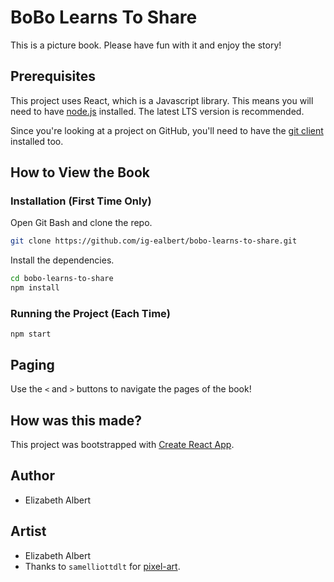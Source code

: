 # BoBo Learns To Share

This is a picture book.  Please have fun with it and enjoy the story!

## Prerequisites

This project uses React, which is a Javascript library.  This means you will need to have [node.js](https://nodejs.org/en/) installed.  The latest LTS version is recommended.

Since you're looking at a project on GitHub, you'll need to have the [git client](https://git-scm.com/downloads) installed too.

## How to View the Book

### Installation (First Time Only)

Open Git Bash and clone the repo.

```bash
git clone https://github.com/ig-ealbert/bobo-learns-to-share.git
```

Install the dependencies.

```bash
cd bobo-learns-to-share
npm install
```

### Running the Project (Each Time)

```
npm start
```

## Paging

Use the `<` and `>` buttons to navigate the pages of the book!

## How was this made?

This project was bootstrapped with [Create React App](https://github.com/facebook/create-react-app).

## Author

* Elizabeth Albert

## Artist

* Elizabeth Albert
* Thanks to `samelliottdlt` for [pixel-art](https://github.com/samelliottdlt/pixel-art).